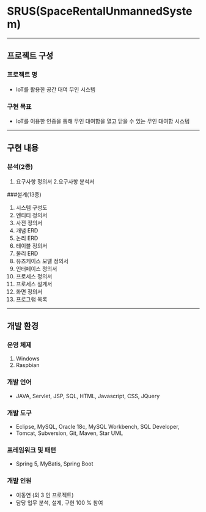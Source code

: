 # SRUS(SpaceRentalUnmannedSystem)
---
## 프로젝트 구성
### 프로젝트 명 
* IoT를 활용한 공간 대여 무인 시스템
### 구현 목표 
* IoT를 이용한 인증을 통해 무인 대여함을 열고 닫을 수 있는 무인 대여함 시스템

---
## 구현 내용
### 분석(2종)
1. 요구사항 정의서
2.요구사항 분석서

###설계(13종)
1. 시스템 구성도
2. 엔티티 정의서
3. 사전 정의서
4. 개념 ERD
5. 논리 ERD
6. 테이블 정의서
7. 물리 ERD
8. 유즈케이스 모델 정의서
9. 인터페이스 정의서
10. 프로세스 정의서
11. 프로세스 설계서
12. 화면 정의서
13. 프로그램 목록

---
## 개발 환경
### 운영 체제 
1. Windows
2. Raspbian

### 개발 언어 
* JAVA, Servlet, JSP, SQL, HTML, Javascript, CSS, JQuery

### 개발 도구
* Eclipse, MySQL, Oracle 18c, MySQL Workbench, SQL Developer, 
* Tomcat, Subversion, Git, Maven, Star UML

### 프레임워크 및 패턴 
* Spring 5, MyBatis, Spring Boot

### 개발 인원 
* 이동연 (외 3 인 프로젝트)
* 담당 업무 분석, 설계, 구현 100 % 참여
